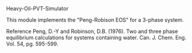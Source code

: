 Heavy-Oil-PVT-Simulator


This module implements the "Peng-Robison EOS" for a 3-phase system. 

Reference Peng, D.-Y and Robinson, D.B. (1976). Two and three phase equilibrium calculations for systems containing water. Can. J. Chem. Eng. Vol. 54, pg. 595-599.  

